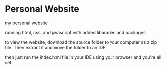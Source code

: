 # Personal Website
 my personal website

running html, css, and javascript with added libararies and packages

to view the website, download the source folder to your computer as a zip file. Then extract it and move the folder to an IDE. 

then just run the index.html file in your IDE using your browser and you're all set.
